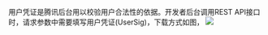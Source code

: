用户凭证是腾讯后台用以校验用户合法性的依据。开发者后台调用REST API接口时，请求参数中需要填写用户凭证(UserSig)，下载方式如图，
![](http://imgcache.tce.fsphere.cn/static/mccdn.qcloud.com/static/img/b830d078e24cd02f6fca0c4272614d0c/image.png)